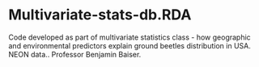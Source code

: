 # Multivariate-stats-db.RDA
Code developed as part of multivariate statistics class - how geographic and environmental predictors explain ground beetles distribution in USA. NEON data.. Professor Benjamin Baiser. 

